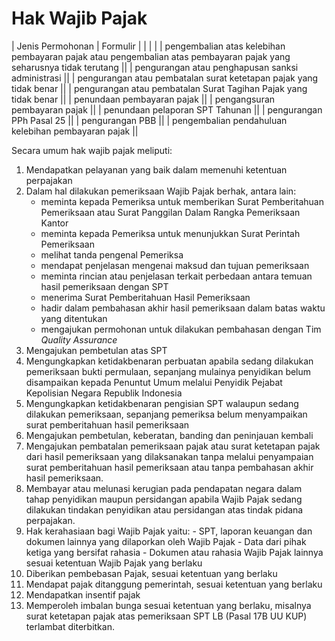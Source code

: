 # Hak Wajib Pajak

| Jenis Permohonan | Formulir |
| | |
| pengembalian atas kelebihan pembayaran pajak atau pengembalian atas pembayaran pajak yang seharusnya tidak terutang ||
| pengurangan atau penghapusan sanksi administrasi ||
| pengurangan atau pembatalan surat ketetapan pajak yang tidak benar ||
| pengurangan atau pembatalan Surat Tagihan Pajak yang tidak benar ||
| penundaan pembayaran pajak ||
| pengangsuran pembayaran pajak ||
| penundaan pelaporan SPT Tahunan ||
| pengurangan PPh Pasal 25 ||
| pengurangan PBB ||
| pengembalian pendahuluan kelebihan pembayaran pajak ||

Secara umum hak wajib pajak meliputi:

1. Mendapatkan pelayanan yang baik dalam memenuhi ketentuan perpajakan
2. Dalam hal dilakukan pemeriksaan Wajib Pajak berhak, antara lain:
      - meminta kepada Pemeriksa untuk memberikan Surat Pemberitahuan Pemeriksaan atau Surat Panggilan Dalam Rangka Pemeriksaan Kantor
      - meminta kepada Pemeriksa untuk menunjukkan Surat Perintah Pemeriksaan
      - melihat tanda pengenal Pemeriksa
      - mendapat penjelasan mengenai maksud dan tujuan pemeriksaan
      - meminta rincian atau penjelasan terkait perbedaan antara temuan hasil pe­meriksaan dengan SPT
      - menerima Surat Pemberitahuan Hasil Pemeriksaan
      - hadir dalam pembahasan akhir hasil pemeriksaan dalam batas waktu yang diten­tukan
      - mengajukan permohonan untuk dilakukan pembahasan dengan Tim *Quality Assurance*
3. Mengajukan pembetulan atas SPT
4. Mengungkapkan ketidakbenaran perbuatan apabila sedang dilakukan pemeriksaan bukti permulaan, sepanjang mulainya penyidikan belum disampaikan kepada Penuntut Umum melalui Penyidik Pejabat Kepolisian Negara Republik Indonesia
5. Mengungkapkan ketidakbenaran pengisian SPT walaupun sedang dilakukan pemeriksaan, sepanjang pemeriksa belum menyampaikan surat pemberitahuan hasil pemeriksaan
6. Mengajukan pembetulan, keberatan, banding dan peninjauan kembali
7.  Mengajukan pembatalan pemeriksaan pajak atau surat ketetapan pajak dari hasil pemeriksaan yang dilaksanakan tanpa melalui penyampaian surat pemberitahuan hasil pemeriksaan atau tanpa pembahasan akhir hasil pemeriksaan.
8.  Membayar atau melunasi kerugian pada pendapatan negara dalam tahap penyidikan maupun persidangan apabila Wajib Pajak sedang dilakukan tindakan penyidikan atau persidangan atas tindak pidana perpajakan.
9.   Hak kerahasiaan bagi Wajib Pajak yaitu:
    - SPT, laporan keuangan dan dokumen lainn­ya yang dilaporkan oleh Wajib Pajak
    - Data dari pihak ketiga yang bersifat rahasia
    - Dokumen atau rahasia Wajib Pajak lainnya sesuai ketentuan Wajib Pajak yang berlaku
10. Diberikan pembebasan Pajak, sesuai ketentuan yang berlaku
11. Mendapat pajak ditanggung pemerin­tah, sesuai ketentuan yang berlaku
12. Mendapatkan insentif pajak
13. Memperoleh imbalan bunga sesuai ketentuan yang berlaku, misalnya surat ketetapan pajak atas pemeriksaan SPT LB (Pasal 17B UU KUP) terlambat diterbitkan.

